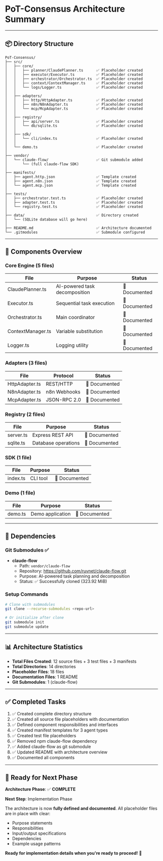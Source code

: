 # PoT-Consensus Architecture Summary

---

## 📦 Directory Structure

```
PoT-Consensus/
├── src/
│   ├── core/
│   │   ├── planner/ClaudePlanner.ts      ✅ Placeholder created
│   │   ├── executor/Executor.ts          ✅ Placeholder created
│   │   ├── orchestrator/Orchestrator.ts  ✅ Placeholder created
│   │   ├── context/ContextManager.ts     ✅ Placeholder created
│   │   └── logs/Logger.ts                ✅ Placeholder created
│   │
│   ├── adapters/
│   │   ├── http/HttpAdapter.ts           ✅ Placeholder created
│   │   ├── n8n/N8nAdapter.ts             ✅ Placeholder created
│   │   └── mcp/McpAdapter.ts             ✅ Placeholder created
│   │
│   ├── registry/
│   │   ├── api/server.ts                 ✅ Placeholder created
│   │   └── db/sqlite.ts                  ✅ Placeholder created
│   │
│   ├── sdk/
│   │   └── cli/index.ts                  ✅ Placeholder created
│   │
│   └── demo.ts                           ✅ Placeholder created
│
├── vendor/
│   └── claude-flow/                      ✅ Git submodule added
│       └── (full claude-flow SDK)
│
├── manifests/
│   ├── agent.http.json                   ✅ Template created
│   ├── agent.n8n.json                    ✅ Template created
│   └── agent.mcp.json                    ✅ Template created
│
├── tests/
│   ├── orchestrator.test.ts              ✅ Placeholder created
│   ├── adapter.test.ts                   ✅ Placeholder created
│   └── registry.test.ts                  ✅ Placeholder created
│
├── data/                                 ✅ Directory created
│   └── (SQLite database will go here)
│
├── README.md                             ✅ Architecture documented
└── .gitmodules                           ✅ Submodule configured
```

---

## 🎯 Components Overview

### **Core Engine** (5 files)
| File | Purpose | Status |
|------|---------|--------|
| ClaudePlanner.ts | AI-powered task decomposition | 📝 Documented |
| Executor.ts | Sequential task execution | 📝 Documented |
| Orchestrator.ts | Main coordinator | 📝 Documented |
| ContextManager.ts | Variable substitution | 📝 Documented |
| Logger.ts | Logging utility | 📝 Documented |

### **Adapters** (3 files)
| File | Protocol | Status |
|------|----------|--------|
| HttpAdapter.ts | REST/HTTP | 📝 Documented |
| N8nAdapter.ts | n8n Webhooks | 📝 Documented |
| McpAdapter.ts | JSON-RPC 2.0 | 📝 Documented |

### **Registry** (2 files)
| File | Purpose | Status |
|------|---------|--------|
| server.ts | Express REST API | 📝 Documented |
| sqlite.ts | Database operations | 📝 Documented |

### **SDK** (1 file)
| File | Purpose | Status |
|------|---------|--------|
| index.ts | CLI tool | 📝 Documented |

### **Demo** (1 file)
| File | Purpose | Status |
|------|---------|--------|
| demo.ts | Demo application | 📝 Documented |

---

## 🔗 Dependencies

### Git Submodules ✅
- **claude-flow** 
  - Path: `vendor/claude-flow`
  - Repository: https://github.com/ruvnet/claude-flow.git
  - Purpose: AI-powered task planning and decomposition
  - Status: ✅ Successfully cloned (323.92 MiB)

### Setup Commands
```bash
# Clone with submodules
git clone --recurse-submodules <repo-url>

# Or initialize after clone
git submodule init
git submodule update
```

---

## 📊 Architecture Statistics

- **Total Files Created**: 12 source files + 3 test files + 3 manifests
- **Total Directories**: 14 directories
- **Placeholder Files**: 18 files
- **Documentation Files**: 1 README
- **Git Submodules**: 1 (claude-flow)

---

## ✅ Completed Tasks

1. ✅ Created complete directory structure
2. ✅ Created all source file placeholders with documentation
3. ✅ Defined component responsibilities and interfaces
4. ✅ Created manifest templates for 3 agent types
5. ✅ Created test file placeholders
6. ✅ Removed npm claude-flow dependency
7. ✅ Added claude-flow as git submodule
8. ✅ Updated README with architecture overview
9. ✅ Documented all components

---

## 🚀 Ready for Next Phase

**Architecture Phase**: ✅ **COMPLETE**

**Next Step**: Implementation Phase

The architecture is now **fully defined and documented**. All placeholder files are in place with clear:
- Purpose statements
- Responsibilities
- Input/output specifications
- Dependencies
- Example usage patterns

**Ready for implementation details when you're ready to proceed!** 🎉
